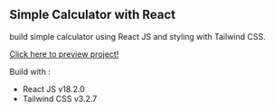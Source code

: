 ## Simple Calculator with React

build simple calculator using React JS and styling with Tailwind CSS.

[Click here to preview project!](https://hibatillah.github.io/ReactKalkulator)

Build with :
* React JS v18.2.0
* Tailwind CSS v3.2.7